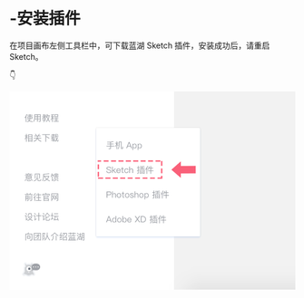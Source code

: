 # -安装插件

在项目画布左侧工具栏中，可下载蓝湖 Sketch 插件，安装成功后，请重启 Sketch。 

👇

![](../../../.gitbook/assets/1%20%286%29.png)

